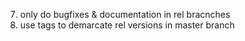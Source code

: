 
7. only do bugfixes & documentation in rel bracnches
8. use tags to demarcate rel versions in master branch

